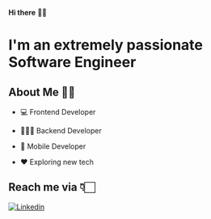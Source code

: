 **Hi there** 👋🏻

# I'm an extremely passionate Software Engineer

## About Me 🙌🏻

* 💻 Frontend Developer 

* 👨🏻‍💻 Backend Developer

* 📱 Mobile Developer

* ♥️ Exploring new tech



## Reach me via 👇🏻

[![Linkedin](https://raw.githubusercontent.com/Shubham0812/Test-Angular/master/docs/linkedin.png)](https://www.linkedin.com/in/jdanvz//)
